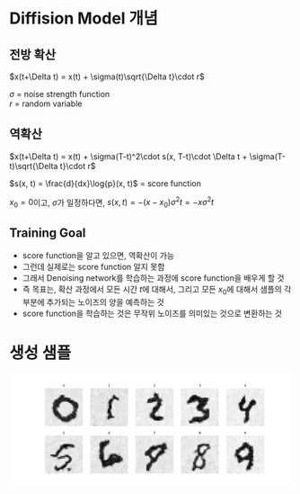 # Diffision Model 개념
## 전방 확산

$x(t+\Delta t) = x(t) + \sigma(t)\sqrt{\Delta t}\cdot r$

$\sigma$ = noise strength function  
$r$ = random variable  


## 역확산
$x(t+\Delta t) = x(t) + \sigma(T-t)^2\cdot s(x, T-t)\cdot \Delta t + \sigma(T-t)\sqrt{\Delta t}\cdot r$

$s(x, t) = \frac{d}{dx}\log{p}(x, t)$ = score function

$x_{0}=0$이고, $\sigma$가 일정하다면, $s(x, t) = -(x-x_{0})\sigma^{2}t = -x\sigma^{2}t$

## Training Goal
* score function을 알고 있으면, 역확산이 가능
* 그런데 실제로는 score function 알지 못함
* 그래서 Denoising network를 학습하는 과정에 score function을 배우게 할 것
* 즉 목표는, 확산 과정에서 모든 시간 $t$에 대해서, 그리고 모든 $x_0$에 대해서 샘플의 각 부분에 추가되는 노이즈의 양을 예측하는 것
* score function을 학습하는 것은 무작위 노이즈를 의미있는 것으로 변환하는 것

# 생성 샘플
![generated_sample](outputs/generated_sample.png)
